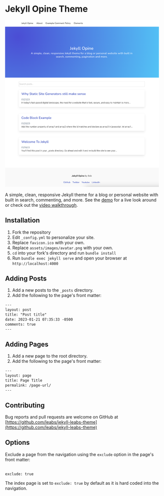 # Jekyll Opine Theme

![Jekyll Opine theme screenshot](/screenshots/theme.png)

A simple, clean, responsive Jekyll theme for a blog or personal website with built in search, commenting, and more. See the [demo](https://leabs.github.io/jekyll-leabs-theme/) for a live look around or check out the [video walkthrough](https://www.youtube.com/watch?v=4NWQb9d2yVg).

## Installation

1. Fork the repository
2. Edit `_config.yml` to personalize your site.
3. Replace `favicon.ico` with your own.
4. Replace `assets/images/avatar.png` with your own.
5. `cd` into your fork's directory and run `bundle install`
6. Run `bundle exec jekyll serve` and open your browser at `http://localhost:4000`

## Adding Posts

1. Add a new posts to the `_posts` directory.
2. Add the following to the page's front matter:

```
---
layout: post
title: "Post title"
date: 2023-01-21 07:35:33 -0500
comments: true
---
```

## Adding Pages

1. Add a new page to the root directory.
2. Add the following to the page's front matter:

```
---
layout: page
title: Page Title
permalink: /page-url/
---
```

## Contributing

Bug reports and pull requests are welcome on GitHub at [https://github.com/leabs/jekyll-leabs-theme](https://github.com/leabs/jekyll-leabs-theme)

## Options

Exclude a page from the navigation using the `exclude` option in the page's front matter:

```

exclude: true

```

The index page is set to `exclude: true` by default as it is hard coded into the navigation.
